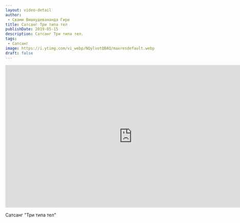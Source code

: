 ```yaml
---
layout: video-detail
author:
 - Свами Вишнудевананда Гири
title: Сатсанг Три типа тел
publishDate: 2019-05-15
description: Сатсанг Три типа тел. 
tags: 
 - Сатсанг
image: https://i.ytimg.com/vi_webp/NQylvotQBAQ/maxresdefault.webp
draft: false
---
```


<iframe width="790" height="444" src="https://www.youtube.com/embed/NQylvotQBAQ" frameborder="0" allowfullscreen=""></iframe> 

  Сатсанг "Три типа тел"

  

 